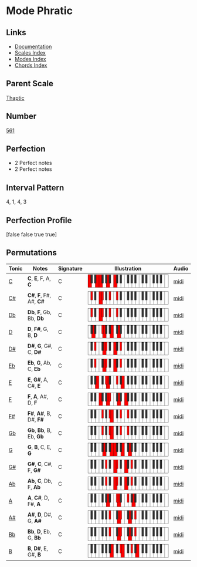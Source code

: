 # Mode Phratic

## Links

- [Documentation](index.md)
- [Scales Index](Scales.md)
- [Modes Index](Modes.md)
- [Chords Index](Chords.md)

## Parent Scale

[Thaptic](ScaleThaptic.md)

## Number

[561](https://ianring.com/musictheory/scales/561)

## Perfection

- 2 Perfect notes
- 2 Perfect notes

## Interval Pattern

4, 1, 4, 3

## Perfection Profile

[false false true true]

## Permutations

| Tonic | Notes | Signature | Illustration | Audio |
|-------|-------|-----------|--------------|-------|
| [C](ModeCNaturalPhratic.md) | **C**, **E**, F, A, **C** | C | ![CNaturalPhratic](ModeCNaturalPhratic.png) | [midi](https://github.com/edipermadi/music/blob/main/docs/ModeCNaturalPhratic.mid?raw=true) |
| [C#](ModeCSharpPhratic.md) | **C#**, **F**, F#, A#, **C#** | C | ![CSharpPhratic](ModeCSharpPhratic.png) | [midi](https://github.com/edipermadi/music/blob/main/docs/ModeCSharpPhratic.mid?raw=true) |
| [Db](ModeDFlatPhratic.md) | **Db**, **F**, Gb, Bb, **Db** | C | ![DFlatPhratic](ModeDFlatPhratic.png) | [midi](https://github.com/edipermadi/music/blob/main/docs/ModeDFlatPhratic.mid?raw=true) |
| [D](ModeDNaturalPhratic.md) | **D**, **F#**, G, B, **D** | C | ![DNaturalPhratic](ModeDNaturalPhratic.png) | [midi](https://github.com/edipermadi/music/blob/main/docs/ModeDNaturalPhratic.mid?raw=true) |
| [D#](ModeDSharpPhratic.md) | **D#**, **G**, G#, C, **D#** | C | ![DSharpPhratic](ModeDSharpPhratic.png) | [midi](https://github.com/edipermadi/music/blob/main/docs/ModeDSharpPhratic.mid?raw=true) |
| [Eb](ModeEFlatPhratic.md) | **Eb**, **G**, Ab, C, **Eb** | C | ![EFlatPhratic](ModeEFlatPhratic.png) | [midi](https://github.com/edipermadi/music/blob/main/docs/ModeEFlatPhratic.mid?raw=true) |
| [E](ModeENaturalPhratic.md) | **E**, **G#**, A, C#, **E** | C | ![ENaturalPhratic](ModeENaturalPhratic.png) | [midi](https://github.com/edipermadi/music/blob/main/docs/ModeENaturalPhratic.mid?raw=true) |
| [F](ModeFNaturalPhratic.md) | **F**, **A**, A#, D, **F** | C | ![FNaturalPhratic](ModeFNaturalPhratic.png) | [midi](https://github.com/edipermadi/music/blob/main/docs/ModeFNaturalPhratic.mid?raw=true) |
| [F#](ModeFSharpPhratic.md) | **F#**, **A#**, B, D#, **F#** | C | ![FSharpPhratic](ModeFSharpPhratic.png) | [midi](https://github.com/edipermadi/music/blob/main/docs/ModeFSharpPhratic.mid?raw=true) |
| [Gb](ModeGFlatPhratic.md) | **Gb**, **Bb**, B, Eb, **Gb** | C | ![GFlatPhratic](ModeGFlatPhratic.png) | [midi](https://github.com/edipermadi/music/blob/main/docs/ModeGFlatPhratic.mid?raw=true) |
| [G](ModeGNaturalPhratic.md) | **G**, **B**, C, E, **G** | C | ![GNaturalPhratic](ModeGNaturalPhratic.png) | [midi](https://github.com/edipermadi/music/blob/main/docs/ModeGNaturalPhratic.mid?raw=true) |
| [G#](ModeGSharpPhratic.md) | **G#**, **C**, C#, F, **G#** | C | ![GSharpPhratic](ModeGSharpPhratic.png) | [midi](https://github.com/edipermadi/music/blob/main/docs/ModeGSharpPhratic.mid?raw=true) |
| [Ab](ModeAFlatPhratic.md) | **Ab**, **C**, Db, F, **Ab** | C | ![AFlatPhratic](ModeAFlatPhratic.png) | [midi](https://github.com/edipermadi/music/blob/main/docs/ModeAFlatPhratic.mid?raw=true) |
| [A](ModeANaturalPhratic.md) | **A**, **C#**, D, F#, **A** | C | ![ANaturalPhratic](ModeANaturalPhratic.png) | [midi](https://github.com/edipermadi/music/blob/main/docs/ModeANaturalPhratic.mid?raw=true) |
| [A#](ModeASharpPhratic.md) | **A#**, **D**, D#, G, **A#** | C | ![ASharpPhratic](ModeASharpPhratic.png) | [midi](https://github.com/edipermadi/music/blob/main/docs/ModeASharpPhratic.mid?raw=true) |
| [Bb](ModeBFlatPhratic.md) | **Bb**, **D**, Eb, G, **Bb** | C | ![BFlatPhratic](ModeBFlatPhratic.png) | [midi](https://github.com/edipermadi/music/blob/main/docs/ModeBFlatPhratic.mid?raw=true) |
| [B](ModeBNaturalPhratic.md) | **B**, **D#**, E, G#, **B** | C | ![BNaturalPhratic](ModeBNaturalPhratic.png) | [midi](https://github.com/edipermadi/music/blob/main/docs/ModeBNaturalPhratic.mid?raw=true) |
